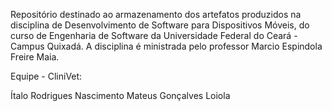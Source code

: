 Repositório destinado ao armazenamento dos artefatos produzidos na disciplina de Desenvolvimento de Software para Dispositivos Móveis, do curso de Engenharia de Software da Universidade Federal do Ceará - Campus Quixadá. 
A disciplina é ministrada pelo professor Marcio Espindola Freire Maia.

Equipe - CliniVet:

Ítalo Rodrigues Nascimento
Mateus Gonçalves Loiola


